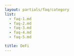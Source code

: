 ```yaml
---
layout: partials/faq/category
list:
  - faq-1.md
  - faq-2.md
  - faq-3.md
  - faq-4.md
  - faq-5.md

title: DeFi
---
```

